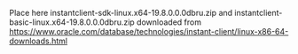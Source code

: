 Place here
instantclient-sdk-linux.x64-19.8.0.0.0dbru.zip
and
instantclient-basic-linux.x64-19.8.0.0.0dbru.zip
downloaded from
https://www.oracle.com/database/technologies/instant-client/linux-x86-64-downloads.html
